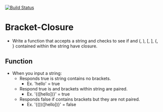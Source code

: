 [![Build Status](https://travis-ci.com/jlhiskey/code-challenge.svg?branch=master)](https://travis-ci.com/jlhiskey/code-challenge)

# Bracket-Closure
 - Write a function that accepts a string and checks to see if and (, ), [, ], {, } contained within the string have closure.
 ## Function
 - When you input a string:
    - Responds true is string contains no brackets. 
        - Ex. 'hello' = true
    - Respond true is and brackets within string are paired.
        - Ex. '{([hello])}' = true
    - Responds false if contains brackets but they are not paired.
        - Ex. '{())([hello])}' = false
